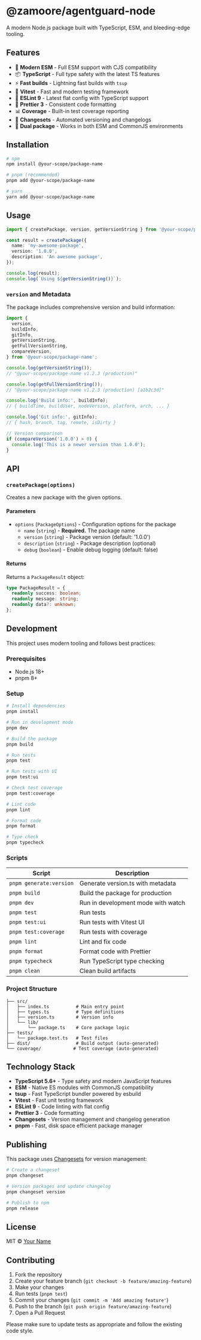 # @zamoore/agentguard-node

A modern Node.js package built with TypeScript, ESM, and bleeding-edge tooling.

## Features

- 🚀 **Modern ESM** - Full ESM support with CJS compatibility
- 📦 **TypeScript** - Full type safety with the latest TS features
- ⚡ **Fast builds** - Lightning fast builds with `tsup`
- 🧪 **Vitest** - Fast and modern testing framework
- 🔧 **ESLint 9** - Latest flat config with TypeScript support
- 🎨 **Prettier 3** - Consistent code formatting
- 📊 **Coverage** - Built-in test coverage reporting
- 🔄 **Changesets** - Automated versioning and changelogs
- 🎯 **Dual package** - Works in both ESM and CommonJS environments

## Installation

```bash
# npm
npm install @your-scope/package-name

# pnpm (recommended)
pnpm add @your-scope/package-name

# yarn
yarn add @your-scope/package-name
```

## Usage

```typescript
import { createPackage, version, getVersionString } from '@your-scope/package-name';

const result = createPackage({
  name: 'my-awesome-package',
  version: '1.0.0',
  description: 'An awesome package',
});

console.log(result);
console.log(`Using ${getVersionString()}`);
```

### `version` and Metadata

The package includes comprehensive version and build information:

```typescript
import {
  version,
  buildInfo,
  gitInfo,
  getVersionString,
  getFullVersionString,
  compareVersion,
} from '@your-scope/package-name';

console.log(getVersionString());
// "@your-scope/package-name v1.2.3 (production)"

console.log(getFullVersionString());
// "@your-scope/package-name v1.2.3 (production) [a1b2c3d]"

console.log('Build info:', buildInfo);
// { buildTime, buildUser, nodeVersion, platform, arch, ... }

console.log('Git info:', gitInfo);
// { hash, branch, tag, remote, isDirty }

// Version comparison
if (compareVersion('1.0.0') > 0) {
  console.log('This is a newer version than 1.0.0');
}
```

## API

### `createPackage(options)`

Creates a new package with the given options.

#### Parameters

- `options` (`PackageOptions`) - Configuration options for the package
  - `name` (`string`) - **Required.** The package name
  - `version` (`string`) - Package version (default: '1.0.0')
  - `description` (`string`) - Package description (optional)
  - `debug` (`boolean`) - Enable debug logging (default: false)

#### Returns

Returns a `PackageResult` object:

```typescript
type PackageResult = {
  readonly success: boolean;
  readonly message: string;
  readonly data?: unknown;
};
```

## Development

This project uses modern tooling and follows best practices:

### Prerequisites

- Node.js 18+
- pnpm 8+

### Setup

```bash
# Install dependencies
pnpm install

# Run in development mode
pnpm dev

# Build the package
pnpm build

# Run tests
pnpm test

# Run tests with UI
pnpm test:ui

# Check test coverage
pnpm test:coverage

# Lint code
pnpm lint

# Format code
pnpm format

# Type check
pnpm typecheck
```

### Scripts

| Script                  | Description                        |
| ----------------------- | ---------------------------------- |
| `pnpm generate:version` | Generate version.ts with metadata  |
| `pnpm build`            | Build the package for production   |
| `pnpm dev`              | Run in development mode with watch |
| `pnpm test`             | Run tests                          |
| `pnpm test:ui`          | Run tests with Vitest UI           |
| `pnpm test:coverage`    | Run tests with coverage            |
| `pnpm lint`             | Lint and fix code                  |
| `pnpm format`           | Format code with Prettier          |
| `pnpm typecheck`        | Run TypeScript type checking       |
| `pnpm clean`            | Clean build artifacts              |

### Project Structure

```
├── src/
│   ├── index.ts          # Main entry point
│   ├── types.ts          # Type definitions
│   ├── version.ts        # Version info
│   └── lib/
│       └── package.ts    # Core package logic
├── tests/
│   └── package.test.ts   # Test files
├── dist/                 # Build output (auto-generated)
└── coverage/            # Test coverage (auto-generated)
```

## Technology Stack

- **TypeScript 5.6+** - Type safety and modern JavaScript features
- **ESM** - Native ES modules with CommonJS compatibility
- **tsup** - Fast TypeScript bundler powered by esbuild
- **Vitest** - Fast unit testing framework
- **ESLint 9** - Code linting with flat config
- **Prettier 3** - Code formatting
- **Changesets** - Version management and changelog generation
- **pnpm** - Fast, disk space efficient package manager

## Publishing

This package uses [Changesets](https://github.com/changesets/changesets) for version management:

```bash
# Create a changeset
pnpm changeset

# Version packages and update changelog
pnpm changeset version

# Publish to npm
pnpm release
```

## License

MIT © [Your Name](https://github.com/your-username)

## Contributing

1. Fork the repository
2. Create your feature branch (`git checkout -b feature/amazing-feature`)
3. Make your changes
4. Run tests (`pnpm test`)
5. Commit your changes (`git commit -m 'Add amazing feature'`)
6. Push to the branch (`git push origin feature/amazing-feature`)
7. Open a Pull Request

Please make sure to update tests as appropriate and follow the existing code style.
